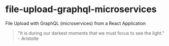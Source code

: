 # file-upload-graphql-microservices

File Upload with GraphQL (microservices) from a React Application

<!-- INSPIRATIONAL_QUOTE_START -->
> "It is during our darkest moments that we must focus to see the light." - Aristotle
<!-- INSPIRATIONAL_QUOTE_END -->
